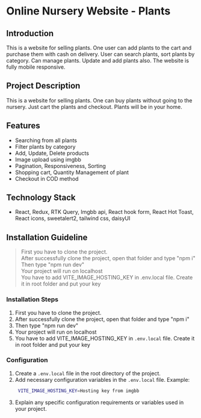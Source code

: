 


# Online Nursery Website - Plants

## Introduction

This is a website for selling plants. One user can add plants to the cart and purchase them with cash on delivery. User can search plants, sort plants by category. Can manage plants. Update and add plants also. The website is fully mobile responsive. 

## Project Description

This is a website for selling plants. One can buy plants without going to the nursery. Just cart the plants and checkout. Plants will be in your home.

## Features

- Searching from all plants
- Filter plants by category
- Add, Update, Delete products
- Image upload using imgbb
- Pagination, Responsiveness, Sorting
- Shopping cart, Quantity Management of plant
- Checkout in COD method

## Technology Stack

- React, Redux, RTK Query, Imgbb api, React hook form, React Hot Toast, React icons, sweetalert2, tailwind css, daisyUI

## Installation Guideline

> First you have to clone the project. <br>
> After successfully clone the project, open that folder and type "npm i" <br>
> Then type "npm run dev" <br>
> Your project will run on localhost <br>
> You have to add  VITE_IMAGE_HOSTING_KEY in .env.local file. Create it in root folder and put your key <br>


### Installation Steps

1. First you have to clone the project.
2. After successfully clone the project, open that folder and type "npm i"
3. Then type "npm run dev"
4. Your project will run on localhost
5. You have to add  VITE_IMAGE_HOSTING_KEY in `.env.local` file. Create it in root folder and put your key

### Configuration

1. Create a `.env.local` file in the root directory of the project.
2. Add necessary configuration variables in the `.env.local` file.
   Example:
   ```bash
    VITE_IMAGE_HOSTING_KEY=Hosting key from imgbb
   ```
3. Explain any specific configuration requirements or variables used in your project.
